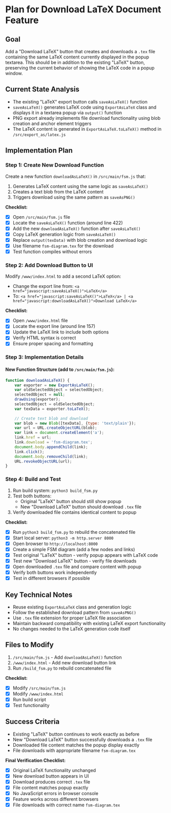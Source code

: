 # Plan for Download LaTeX Document Feature

## Goal
Add a "Download LaTeX" button that creates and downloads a `.tex` file containing the same LaTeX content currently displayed in the popup textarea. This should be in addition to the existing "LaTeX" button, preserving the current behavior of showing the LaTeX code in a popup window.

## Current State Analysis
- The existing "LaTeX" export button calls `saveAsLaTeX()` function
- `saveAsLaTeX()` generates LaTeX code using `ExportAsLaTeX` class and displays it in a textarea popup via `output()` function
- PNG export already implements file download functionality using blob creation and anchor element triggers
- The LaTeX content is generated in `ExportAsLaTeX.toLaTeX()` method in `/src/export_as/latex.js`

## Implementation Plan

### Step 1: Create New Download Function
Create a new function `downloadAsLaTeX()` in `/src/main/fsm.js` that:
1. Generates LaTeX content using the same logic as `saveAsLaTeX()`
2. Creates a text blob from the LaTeX content
3. Triggers download using the same pattern as `saveAsPNG()`

**Checklist:**
- [x] Open `/src/main/fsm.js` file
- [x] Locate the `saveAsLaTeX()` function (around line 422)
- [x] Add the new `downloadAsLaTeX()` function after `saveAsLaTeX()`
- [x] Copy LaTeX generation logic from `saveAsLaTeX()`
- [x] Replace `output(texData)` with blob creation and download logic
- [x] Use filename `fsm-diagram.tex` for the download
- [x] Test function compiles without errors

### Step 2: Add Download Button to UI
Modify `/www/index.html` to add a second LaTeX option:
- Change the export line from: `<a href="javascript:saveAsLaTeX()">LaTeX</a>`
- To: `<a href="javascript:saveAsLaTeX()">LaTeX</a> | <a href="javascript:downloadAsLaTeX()">Download LaTeX</a>`

**Checklist:**
- [x] Open `/www/index.html` file
- [x] Locate the export line (around line 157)
- [x] Update the LaTeX link to include both options
- [x] Verify HTML syntax is correct
- [x] Ensure proper spacing and formatting

### Step 3: Implementation Details

#### New Function Structure (add to `/src/main/fsm.js`):
```javascript
function downloadAsLaTeX() {
	var exporter = new ExportAsLaTeX();
	var oldSelectedObject = selectedObject;
	selectedObject = null;
	drawUsing(exporter);
	selectedObject = oldSelectedObject;
	var texData = exporter.toLaTeX();
	
	// Create text blob and download
	var blob = new Blob([texData], {type: 'text/plain'});
	var url = URL.createObjectURL(blob);
	var link = document.createElement('a');
	link.href = url;
	link.download = 'fsm-diagram.tex';
	document.body.appendChild(link);
	link.click();
	document.body.removeChild(link);
	URL.revokeObjectURL(url);
}
```

### Step 4: Build and Test
1. Run build system: `python3 build_fsm.py`
2. Test both buttons:
   - Original "LaTeX" button should still show popup
   - New "Download LaTeX" button should download `.tex` file
3. Verify downloaded file contains identical content to popup

**Checklist:**
- [x] Run `python3 build_fsm.py` to rebuild the concatenated file
- [x] Start local server: `python3 -m http.server 8000`
- [x] Open browser to `http://localhost:8000`
- [x] Create a simple FSM diagram (add a few nodes and links)
- [x] Test original "LaTeX" button - verify popup appears with LaTeX code
- [x] Test new "Download LaTeX" button - verify file downloads
- [x] Open downloaded `.tex` file and compare content with popup
- [x] Verify both buttons work independently
- [x] Test in different browsers if possible

## Key Technical Notes
- Reuse existing `ExportAsLaTeX` class and generation logic
- Follow the established download pattern from `saveAsPNG()`
- Use `.tex` file extension for proper LaTeX file association
- Maintain backward compatibility with existing LaTeX export functionality
- No changes needed to the LaTeX generation code itself

## Files to Modify
1. `/src/main/fsm.js` - Add `downloadAsLaTeX()` function
2. `/www/index.html` - Add new download button link
3. Run `/build_fsm.py` to rebuild concatenated file

**Checklist:**
- [x] Modify `/src/main/fsm.js`
- [x] Modify `/www/index.html`
- [x] Run build script
- [x] Test functionality

## Success Criteria
- Existing "LaTeX" button continues to work exactly as before
- New "Download LaTeX" button successfully downloads a `.tex` file
- Downloaded file content matches the popup display exactly
- File downloads with appropriate filename `fsm-diagram.tex`

**Final Verification Checklist:**
- [x] Original LaTeX functionality unchanged
- [x] New download button appears in UI
- [x] Download produces correct `.tex` file
- [x] File content matches popup exactly
- [x] No JavaScript errors in browser console
- [x] Feature works across different browsers
- [x] File downloads with correct name `fsm-diagram.tex`